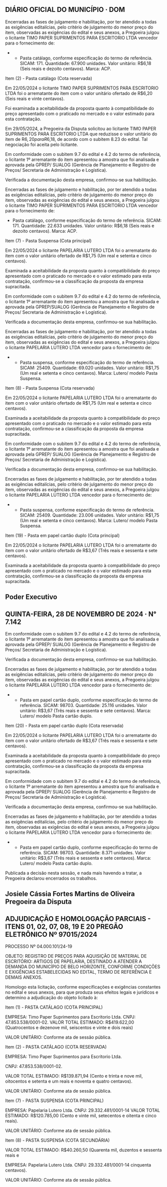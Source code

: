 <!-- image -->

<!-- image -->

## DIÁRIO OFICIAL DO MUNICÍPIO · DOM

Encerradas as fases de julgamento e habilitação, por ter atendido a todas as exigências editalícias, pelo critério de julgamento do menor preço do item, observadas as exigências do edital e seus anexos, a Pregoeira julgou o licitante TIMO PAPER SUPRIMENTOS PARA ESCRITORIO LTDA vencedor para o fornecimento de:

- * Pasta catálago, conforme especificação do termo de referência. SICAM: 171. Quantidade: 67.900 unidades. Valor unitário: R$6,18 (Seis reais e dezoito centavos). Marca: ACP.

Item (2) - Pasta catálago (Cota reservada)

Em 22/05/2024 o licitante TIMO PAPER SUPRIMENTOS PARA ESCRITORIO LTDA foi o arrematante do item com o valor unitário ofertado de R$6,20 (Seis reais e vinte centavos).

Foi examinada a aceitabilidade da proposta quanto à compatibilidade do preço apresentado com o praticado no mercado e o valor estimado para esta contratação.

Em 29/05/2024, a Pregoeira da Disputa solicitou ao licitante TIMO PAPER SUPRIMENTOS PARA ESCRITORIO LTDA que reduzisse o valor unitário do item de R$6,20 para R$6,18, de acordo com o subitem 8.23 do edital. Tal negociação foi aceita pelo licitante.

Em conformidade com o subitem 9.7 do edital e 4.2 do termo de referência, o licitante 1º arrematante do item apresentou a amostra que foi analisada e aprovada pela GPREP/ SUALOG (Gerência de Planejamento e Registro de Preços/ Secretaria de Administração e Logística).

Verificada a documentação desta empresa, confirmou-se sua habilitação.

Encerradas as fases de julgamento e habilitação, por ter atendido a todas as exigências editalícias, pelo critério de julgamento do menor preço do item, observadas as exigências do edital e seus anexos, a Pregoeira julgou o licitante TIMO PAPER SUPRIMENTOS PARA ESCRITORIO LTDA vencedor para o fornecimento de:

* Pasta catálago, conforme especificação do termo de referência. SICAM: 171. Quantidade: 22.633 unidades. Valor unitário: R$6,18 (Seis reais e dezoito centavos). Marca: ACP.

Item (7) - Pasta Suspensa (Cota principal)

Em 22/05/2024 o licitante PAPELARIA LUTERO LTDA foi o arrematante do item com o valor unitário ofertado de R$1,75 (Um real e setenta e cinco centavos).

Examinada a aceitabilidade da proposta quanto à compatibilidade do preço apresentado com o praticado no mercado e o valor estimado para esta contratação, confirmou-se a classificação da proposta da empresa supracitada.

Em conformidade com o subitem 9.7 do edital e 4.2 do termo de referência, o licitante 1º arrematante do item apresentou a amostra que foi analisada e aprovada pela GPREP/SUALOG (Gerência de Planejamento e Registro de Preços/ Secretaria de Administração e Logística).

Verificada a documentação desta empresa, confirmou-se sua habilitação.

Encerradas as fases de julgamento e habilitação, por ter atendido a todas as exigências editalícias, pelo critério de julgamento do menor preço do item, observadas as exigências do edital e seus anexos, a Pregoeira julgou o licitante PAPELARIA LUTERO LTDA vencedor para o fornecimento de:

- *  Pasta  suspensa,  conforme  especificação  do  termo  de  referência.  SICAM:  25409. Quantidade: 69.020 unidades. Valor unitário: R$1,75 (Um real e setenta e cinco centavos). Marca: Lutero/ modelo Pasta Suspensa.

Item (8) - Pasta Suspensa (Cota reservada)

Em 22/05/2024 o licitante PAPELARIA LUTERO LTDA foi o arrematante do item com o valor unitário ofertado de R$1,75 (Um real e setenta e cinco centavos).

Examinada a aceitabilidade da proposta quanto à compatibilidade do preço apresentado com o praticado no mercado e o valor estimado para esta contratação, confirmou-se a classificação da proposta da empresa supracitada.

Em conformidade com o subitem 9.7 do edital e 4.2 do termo de referência, o licitante 1º arrematante do item apresentou a amostra que foi analisada e aprovada pela GPREP/ SUALOG (Gerência de Planejamento e Registro de Preços/ Secretaria de Administração e Logística).

Verificada a documentação desta empresa, confirmou-se sua habilitação.

Encerradas as fases de julgamento e habilitação, por ter atendido a todas as exigências editalícias, pelo critério de julgamento do menor preço do item, observadas as exigências do edital e seus anexos, a Pregoeira julgou o licitante PAPELARIA LUTERO LTDA vencedor para o fornecimento de:

- *  Pasta  suspensa,  conforme  especificação  do  termo  de  referência.  SICAM:  25409. Quantidade: 23.006 unidades. Valor unitário: R$1,75 (Um real e setenta e cinco centavos). Marca: Lutero/ modelo Pasta Suspensa.

Item (19) - Pasta em papel cartão duplo (Cota principal)

Em 22/05/2024 o licitante PAPELARIA LUTERO LTDA foi o arrematante do item com o valor unitário ofertado de R$3,67 (Três reais e sessenta e sete centavos).

Examinada a aceitabilidade da proposta quanto à compatibilidade do preço apresentado com o praticado no mercado e o valor estimado para esta contratação, confirmou-se a classificação da proposta da empresa supracitada.

## Poder Executivo

## QUINTA-FEIRA, 28 DE NOVEMBRO DE 2024 · N° 7.142

Em conformidade com o subitem 9.7 do edital e 4.2 do termo de referência, o licitante 1º arrematante do item apresentou a amostra que foi analisada e aprovada pela GPREP/ SUALOG (Gerência de Planejamento e Registro de Preços/ Secretaria de Administração e Logística).

Verificada a documentação desta empresa, confirmou-se sua habilitação.

Encerradas as fases de julgamento e habilitação, por ter atendido a todas as exigências editalícias, pelo critério de julgamento do menor preço do item, observadas as exigências do edital e seus anexos, a Pregoeira julgou o licitante PAPELARIA LUTERO LTDA vencedor para o fornecimento de:

- * Pasta em papel cartão duplo, conforme especificação do termo de referência. SICAM: 98703. Quantidade: 25.116 unidades. Valor unitário: R$3,67 (Três reais e sessenta e sete centavos). Marca: Lutero/ modelo Pasta cartão duplo.

Item (20) - Pasta em papel cartão duplo (Cota reservada)

Em 22/05/2024 o licitante PAPELARIA LUTERO LTDA foi o arrematante do item com o valor unitário ofertado de R$3,67 (Três reais e sessenta e sete centavos).

Examinada a aceitabilidade da proposta quanto à compatibilidade do preço apresentado com o praticado no mercado e o valor estimado para esta contratação, confirmou-se a classificação da proposta da empresa supracitada.

Em conformidade com o subitem 9.7 do edital e 4.2 do termo de referência, o licitante 1º arrematante do item apresentou a amostra que foi analisada e aprovada pela GPREP/ SUALOG (Gerência de Planejamento e Registro de Preços/ Secretaria de Administração e Logística).

Verificada a documentação desta empresa, confirmou-se sua habilitação.

Encerradas as fases de julgamento e habilitação, por ter atendido a todas as exigências editalícias, pelo critério de julgamento do menor preço do item, observadas as exigências do edital e seus anexos, a Pregoeira julgou o licitante PAPELARIA LUTERO LTDA vencedor para o fornecimento de:

- * Pasta em papel cartão duplo, conforme especificação do termo de referência. SICAM: 98703. Quantidade: 8.371 unidades. Valor unitário: R$3,67 (Três reais e sessenta e sete centavos). Marca: Lutero/ modelo Pasta cartão duplo.

Publicada a decisão nesta sessão, e nada mais havendo a tratar, a Pregoeira declarou encerrados os trabalhos.

## Josiele Cássia Fortes Martins de Oliveira Pregoeira da Disputa

## ADJUDICAÇÃO E HOMOLOGAÇÃO PARCIAIS - ITENS 01, 02, 07, 08, 19 E 20 PREGÃO ELETRÔNICO Nº 97015/2024

PROCESSO Nº 04.000.101/24-19

OBJETO:  REGISTRO  DE  PREÇOS  PARA  AQUISIÇÃO  DE  MATERIAL  DE  ESCRITÓRIO: ARTIGOS DE PAPELARIA, DESTINADO A ATENDER A DEMANDA DO MUNICÍPIO DE BELO HORIZONTE, CONFORME CONDIÇÕES E EXIGÊNCIAS ESTABELECIDAS NO EDITAL, TERMO DE REFERÊNCIA E DEMAIS ANEXOS.

Homologo  esta  licitação,  conforme  especificações  e  exigências  constantes no edital e seus anexos, para que produza seus efeitos legais e jurídicos e determino a adjudicação do objeto licitado à:

Item (1) - PASTA CATÁLAGO (COTA PRINCIPAL)

EMPRESA: Timo Paper Suprimentos para Escritorio Ltda. CNPJ: 47.853.538/0001-02. VALOR TOTAL ESTIMADO: R$419.622,00 (Quatrocentos e dezenove mil, seiscentos e vinte e dois reais)

VALOR UNITÁRIO: Conforme ata de sessão pública.

Item (2) - PASTA CATÁLAGO (COTA RESERVADA)

EMPRESA: Timo Paper Suprimentos para Escritorio Ltda.

CNPJ: 47.853.538/0001-02.

VALOR TOTAL ESTIMADO: R$139.871,94 (Cento e trinta e nove mil, oitocentos e setenta e um reais e noventa e quatro centavos).

VALOR UNITÁRIO: Conforme ata de sessão pública.

Item (7) - PASTA SUSPENSA (COTA PRINCIPAL)

EMPRESA: Papelaria Lutero Ltda. CNPJ: 29.332.481/0001-14 VALOR TOTAL ESTIMADO: R$120.785,00 (Cento e vinte mil, setecentos e oitenta e cinco reais).

VALOR UNITÁRIO: Conforme ata de sessão pública.

Item (8) - PASTA SUSPENSA (COTA SECUNDÁRIA)

VALOR  TOTAL  ESTIMADO:  R$40.260,50  (Quarenta  mil,  duzentos  e  sessenta  reais  e

EMPRESA: Papelaria Lutero Ltda. CNPJ: 29.332.481/0001-14 cinquenta centavos).

VALOR UNITÁRIO: Conforme ata de sessão pública.

<!-- image -->